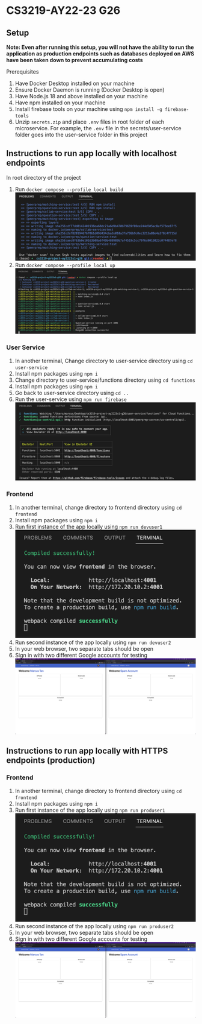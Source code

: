 # CS3219-AY22-23 G26

## Setup

**Note: Even after running this setup, you will not have the ability to run the application as production endpoints such as databases deployed on AWS have been taken down to prevent accumulating costs**

Prerequisites
1. Have Docker Desktop installed on your machine
2. Ensure Docker Daemon is running (Docker Desktop is open)
3. Have Node.js 18 and above installed on your machine
4. Have npm installed on your machine
5. Install firebase tools on your machine using `npm install -g firebase-tools`
6. Unzip `secrets.zip` and place `.env` files in root folder of each microservice. For example, the `.env` file in the secrets/user-service folder goes into the user-service folder in this project

## Instructions to run app locally with localhost endpoints

In root directory of the project
1. Run `docker compose --profile local build` ![docker command 1](./README_images//docker_compose.png)
2. Run `docker compose --profile local up` ![docker command 1](./README_images//docker_run.png)

### User Service
1. In another terminal, Change directory to user-service directory using `cd user-service`
2. Install npm packages using `npm i`
3. Change directory to user-service/functions directory using `cd functions`
4. Install npm packages using `npm i`
5. Go back to user-service directory using `cd ..`
6. Run the user-service using `npm run firebase` ![run firebase command](./README_images//firebase_emulator.png)

### Frontend
1. In another terminal, change directory to frontend directory using `cd frontend`
2. Install npm packages using `npm i`
3. Run first instance of the app locally using `npm run devuser1` ![run frontend command](./README_images//frontend.png)
4. Run second instance of the app locally using `npm run devuser2`
5. In your web browser, two separate tabs should be open
6. Sign in with two different Google accounts for testing ![frontend](./README_images//two_instances.png)


## Instructions to run app locally with HTTPS endpoints (production)

### Frontend
1. In another terminal, change directory to frontend directory using `cd frontend`
2. Install npm packages using `npm i`
3. Run first instance of the app locally using `npm run produser1` ![run frontend command](./README_images//frontend.png)
4. Run second instance of the app locally using `npm run produser2`
5. In your web browser, two separate tabs should be open
6. Sign in with two different Google accounts for testing ![frontend](./README_images//two_instances.png)

